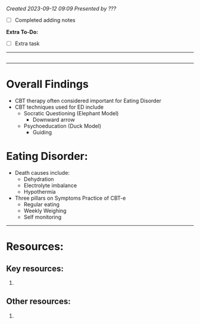 *Created 2023-09-12 09:09*
*Presented by ???*
- [ ] Completed adding notes

**Extra To-Do:**
- [ ] Extra task
---
```toc
```
---
# Overall Findings
- CBT therapy often considered important for Eating Disorder
- CBT techniques used for ED include
	- Socratic Questioning (Elephant Model)
		- Downward arrow
	- Psychoeducation (Duck Model)
		- Guiding

# Eating Disorder:
- Death causes include:
	- Dehydration
	- Electrolyte imbalance
	- Hypothermia
- Three pillars on Symptoms Practice of CBT-e
	- Regular eating
	- Weekly Weighing
	- Self monitoring

---

# Resources:
## Key resources:
1. 

## Other resources:
1. 
